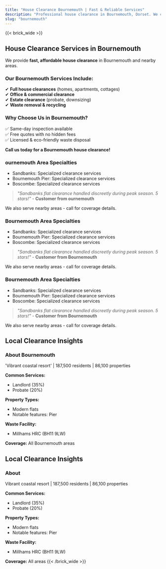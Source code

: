 ```yaml
---
title: "House Clearance Bournemouth | Fast & Reliable Services"
description: "Professional house clearance in Bournemouth, Dorset. We clear homes near Sandbanks. Free quotes & same-day inspection."
slug: "bournemouth"
---
```


{{< brick_wide >}}   
## **House Clearance Services in Bournemouth**

We provide **fast, affordable house clearance** in Bournemouth and nearby areas.

### **Our Bournemouth Services Include:**
✔ **Full house clearances** (homes, apartments, cottages)  
✔ **Office & commercial clearance**  
✔ **Estate clearance** (probate, downsizing)  
✔ **Waste removal & recycling**  

### **Why Choose Us in Bournemouth?**
✅ Same-day inspection available  
✅ Free quotes with no hidden fees  
✅ Licensed & eco-friendly waste disposal  

**Call us today for a Bournemouth house clearance!**  


### ournemouth Area Specialties
- Sandbanks: Specialized clearance services
-  Bournemouth Pier: Specialized clearance services
-  Boscombe: Specialized clearance services

> *"Sandbanks flat clearance handled discreetly during peak season. 5 stars!"* - **Customer from ournemouth**

We also serve nearby areas - call for coverage details.

### Bournemouth Area Specialties
- Sandbanks: Specialized clearance services
- Bournemouth Pier: Specialized clearance services
- Boscombe: Specialized clearance services

> *"Sandbanks flat clearance handled discreetly during peak season. 5 stars!"* - **Customer from Bournemouth**

We also serve nearby areas - call for coverage details.

### Bournemouth Area Specialties
- Sandbanks: Specialized clearance services
- Bournemouth Pier: Specialized clearance services
- Boscombe: Specialized clearance services

> *"Sandbanks flat clearance handled discreetly during peak season. 5 stars!"* - **Customer from Bournemouth**

We also serve nearby areas - call for coverage details.


## Local Clearance Insights
### About Bournemouth
'Vibrant coastal resort' | 187,500 residents | 86,100 properties

**Common Services:**
- Landlord (35%)
- Probate (20%)

**Property Types:**
- Modern flats
- Notable features: Pier

**Waste Facility:**
- Millhams HRC (BH11 9LW)

**Coverage:** All Bournemouth areas

## Local Clearance Insights
### About 
Vibrant coastal resort | 187,500 residents | 86,100 properties

**Common Services:**
- Landlord (35%)
- Probate (20%)

**Property Types:**
- Modern flats
- Notable features: Pier

**Waste Facility:**
- Millhams HRC (BH11 9LW)

**Coverage:** All  areas
{{< /brick_wide >}}
